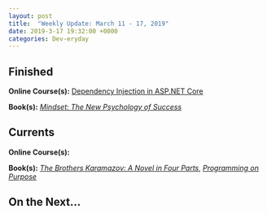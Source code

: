 ```yaml
---
layout: post
title:  "Weekly Update: March 11 - 17, 2019"
date: 2019-3-17 19:32:00 +0000
categories: Dev-eryday
---
```




## Finished

**Online Course(s):** [Dependency Injection in ASP.NET Core][di]

**Book(s):** *[Mindset: The New Psychology of Success][mind]*

## Currents

**Online Course(s):** 

**Book(s):** *[The Brothers Karamazov: A Novel in Four Parts][brk]*, *[Programming on Purpose][pop]*

## On the Next...




[cc]: https://www.amazon.com/Code-Complete-Developer-Best-Practices-ebook/dp/B00JDMPOSY/
[brk]: https://www.amazon.com/Brothers-Karamazov-Novel-Parts-Epilogue-ebook/dp/B004ZM10OE/
[css]: https://www.udemy.com/css-the-complete-guide-incl-flexbox-grid-sass/learn/v4/overview
[mw]: https://www.amazon.com/Market-Wizards-Interviews-Top-Traders-ebook/dp/B006X50OPW/
[gql]: https://app.pluralsight.com/library/courses/building-graphql-apis-aspdotnet-core/table-of-contents
[gq]: https://graphql.org/
[ap]: https://www.apollographql.com/
[next]: https://nextjs.org/
[gat]: https://www.gatsbyjs.org/
[core]: https://app.pluralsight.com/library/courses/understanding-aspdotnet-core-2x/table-of-contents
[po]: https://www.amazon.com/dp/B005TKC2CA
[th]: https://docs.microsoft.com/en-us/aspnet/core/mvc/views/tag-helpers/intro?view=aspnetcore-2.2
[vc]: https://docs.microsoft.com/en-us/aspnet/core/mvc/views/view-components?view=aspnetcore-2.2
[rp]: https://docs.microsoft.com/en-us/aspnet/core/razor-pages/index?view=aspnetcore-2.2&tabs=visual-studio
[fsa]: https://app.pluralsight.com/library/courses/react-express-full-stack-app-building/table-of-contents
[cssb]: https://app.pluralsight.com/library/courses/css-grid-bootstrap-4-creating-site/table-of-contents
[twe]: https://www.amazon.com/Twenty-Thousand-Leagues-under-Sea-ebook/dp/B002RKSZJO/
[saga]: https://github.com/redux-saga/redux-saga
[thun]: https://github.com/reduxjs/redux-thunk
[doc]: https://app.pluralsight.com/library/courses/aspdotnet-core-api-openapi-swagger/table-of-contents
[pop]: https://www.amazon.com/Programming-Purpose-Essays-Software-Design/dp/0137213743/
[mind]: https://www.amazon.com/Mindset-Psychology-Carol-S-Dweck/dp/0345472322/
[gats]: https://app.pluralsight.com/library/courses/gatsbyjs-getting-started/table-of-contents
[di]: https://app.pluralsight.com/library/courses/aspdotnet-core-dependency-injection/table-of-contents